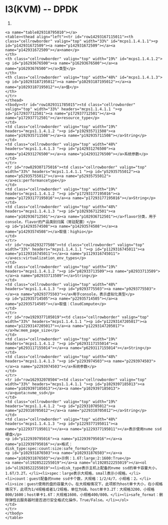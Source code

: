 # I3\(KVM\) -- DPDK<a name="ZH-CN_TOPIC_0114104003"></a>

1.  

    <a name="table829318795010"></a>
    <table><thead align="left"><tr id="row14293167115011"><th class="cellrowborder" valign="top" width="33%" id="mcps1.1.4.1.1"><p id="p142931672509"><a name="p142931672509"></a><a name="p142931672509"></a>name</p>
    </th>
    <th class="cellrowborder" valign="top" width="19%" id="mcps1.1.4.1.2"><p id="p16293676500"><a name="p16293676500"></a><a name="p16293676500"></a>类型</p>
    </th>
    <th class="cellrowborder" valign="top" width="48%" id="mcps1.1.4.1.3"><p id="p10293187195012"><a name="p10293187195012"></a><a name="p10293187195012"></a>值</p>
    </th>
    </tr>
    </thead>
    <tbody><tr id="row1029311785015"><td class="cellrowborder" valign="top" width="33%" headers="mcps1.1.4.1.1 "><p id="p172937712501"><a name="p172937712501"></a><a name="p172937712501"></a>resource_type</p>
    </td>
    <td class="cellrowborder" valign="top" width="19%" headers="mcps1.1.4.1.2 "><p id="p192935711508"><a name="p192935711508"></a><a name="p192935711508"></a>String</p>
    </td>
    <td class="cellrowborder" valign="top" width="48%" headers="mcps1.1.4.1.3 "><p id="p142931276500"><a name="p142931276500"></a><a name="p142931276500"></a>系统参数</p>
    </td>
    </tr>
    <tr id="row829307175016"><td class="cellrowborder" valign="top" width="33%" headers="mcps1.1.4.1.1 "><p id="p52935755012"><a name="p52935755012"></a><a name="p52935755012"></a>ecs:performancetype</p>
    </td>
    <td class="cellrowborder" valign="top" width="19%" headers="mcps1.1.4.1.2 "><p id="p17293177195016"><a name="p17293177195016"></a><a name="p17293177195016"></a>String</p>
    </td>
    <td class="cellrowborder" valign="top" width="48%" headers="mcps1.1.4.1.3 "><p id="p102936712501"><a name="p102936712501"></a><a name="p102936712501"></a>flavor分类，用于console，flavor的产品类别归属（常驻配置）</p>
    <p id="p14293574508"><a name="p14293574508"></a><a name="p14293574508"></a>取值：highio</p>
    </td>
    </tr>
    <tr id="row16293277508"><td class="cellrowborder" valign="top" width="33%" headers="mcps1.1.4.1.1 "><p id="p1129316745011"><a name="p1129316745011"></a><a name="p1129316745011"></a>ecs:virtualization_env_types</p>
    </td>
    <td class="cellrowborder" valign="top" width="19%" headers="mcps1.1.4.1.2 "><p id="p82933713509"><a name="p82933713509"></a><a name="p82933713509"></a>String</p>
    </td>
    <td class="cellrowborder" valign="top" width="48%" headers="mcps1.1.4.1.3 "><p id="p9293775503"><a name="p9293775503"></a><a name="p9293775503"></a>用于console，表示虚拟化类型</p>
    <p id="p22935714505"><a name="p22935714505"></a><a name="p22935714505"></a>取值：CloudCompute</p>
    </td>
    </tr>
    <tr id="row1929377105019"><td class="cellrowborder" valign="top" width="33%" headers="mcps1.1.4.1.1 "><p id="p12293147205017"><a name="p12293147205017"></a><a name="p12293147205017"></a>hw:mem_page_size</p>
    </td>
    <td class="cellrowborder" valign="top" width="19%" headers="mcps1.1.4.1.2 "><p id="p6293117155014"><a name="p6293117155014"></a><a name="p6293117155014"></a>String</p>
    </td>
    <td class="cellrowborder" valign="top" width="48%" headers="mcps1.1.4.1.3 "><p id="p2293974503"><a name="p2293974503"></a><a name="p2293974503"></a>系统参数</p>
    </td>
    </tr>
    <tr id="row162932078504"><td class="cellrowborder" valign="top" width="33%" headers="mcps1.1.4.1.1 "><p id="p1029397185013"><a name="p1029397185013"></a><a name="p1029397185013"></a>quota:nvme_ssd</p>
    </td>
    <td class="cellrowborder" valign="top" width="19%" headers="mcps1.1.4.1.2 "><p id="p229310705012"><a name="p229310705012"></a><a name="p229310705012"></a>String</p>
    </td>
    <td class="cellrowborder" valign="top" width="48%" headers="mcps1.1.4.1.3 "><p id="p1229377195011"><a name="p1229377195011"></a><a name="p1229377195011"></a>表示使用nvme ssd硬盘</p>
    <p id="p122939795016"><a name="p122939795016"></a><a name="p122939795016"></a>格式：disk_type:spec:count:size:safe_format</p>
    <p id="p102931876503"><a name="p102931876503"></a><a name="p102931876503"></a>示例：1.6T:large:2:1600:True</p>
    <a name="ol1928522255019"></a><a name="ol1928522255019"></a><ol id="ol1928522255019"><li>disk_type表示主机上配备的nvme ssd的单卡容量大小，1.6T/3.2T。</li><li>spec：large表示大规格，small表示小规格。</li><li>count：guest配备的nvme ssd卡个数，大规格：1/2/4/7，小规格：2。</li><li>size：guest使用的盘的容量大小。在大规格情况下，此项即为host单卡大小，在小规格情况下，此项为1/4规格或者1/2规格，单位为GB。host单卡3.2T：大规格3200，小规格800/1600；host单卡1.6T：大规格1600，小规格400/800。</li><li>safe_format：删除弹性云服务器时是否进行安全格式化操作，True/False。</li></ol>
    </td>
    </tr>
    </tbody>
    </table>



